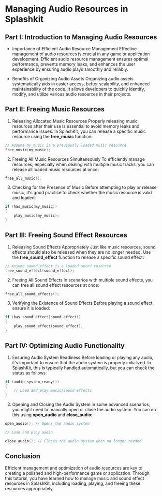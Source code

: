 # Managing Audio Resources in Splashkit
## Part I: Introduction to Managing Audio Resources
- Importance of Efficient Audio Resource Management
Effective management of audio resources is crucial in any game or application development. Efficient audio resource management ensures optimal performance, prevents memory leaks, and enhances the user experience by ensuring audio plays smoothly and reliably.

- Benefits of Organizing Audio Assets
Organizing audio assets systematically aids in easier access, better scalability, and enhanced maintainability of the code. It allows developers to quickly identify, modify, and utilize various audio resources in their projects.

## Part II: Freeing Music Resources
1. Releasing Allocated Music Resources
Properly releasing music resources after their use is essential to avoid memory leaks and performance issues. In SplashKit, you can release a specific music resource using the **free_music** function:
```cpp
// Assume my_music is a previously loaded music resource
free_music(my_music);
```

2. Freeing All Music Resources Simultaneously
To efficiently manage resources, especially when dealing with multiple music tracks, you can release all loaded music resources at once:
```cpp
free_all_music();
```

3. Checking for the Presence of Music
Before attempting to play or release music, it's good practice to check whether the music resource is valid and loaded:
```cpp
if (has_music(my_music))
{
    play_music(my_music);
}
```
## Part III: Freeing Sound Effect Resources
1. Releasing Sound Effects Appropriately
Just like music resources, sound effects should also be released when they are no longer needed. Use the **free_sound_effect** function to release a specific sound effect:
```cpp
// Assume sound_effect is a loaded sound resource
free_sound_effect(sound_effect);
```

2. Freeing All Sound Effects
In scenarios with multiple sound effects, you can free all sound effect resources at once:
```cpp
free_all_sound_effects();
```

3. Verifying the Existence of Sound Effects
Before playing a sound effect, ensure it is loaded:
```cpp
if (has_sound_effect(sound_effect))
{
    play_sound_effect(sound_effect);
}
```
## Part IV: Optimizing Audio Functionality
1. Ensuring Audio System Readiness
Before loading or playing any audio, it's important to ensure that the audio system is properly initialized. In SplashKit, this is typically handled automatically, but you can check the status as follows:
```cpp
if (audio_system_ready())
{
    // Load and play music/sound effects
}
```

2. Opening and Closing the Audio System
In some advanced scenarios, you might need to manually open or close the audio system. You can do this using **open_audio** and **close_audio**:
```cpp
open_audio(); // Opens the audio system

// Load and play audio

close_audio(); // Closes the audio system when no longer needed
```

## Conclusion
Efficient management and optimization of audio resources are key to creating a polished and high-performance game or application. Through this tutorial, you have learned how to manage music and sound effect resources in SplashKit, including loading, playing, and freeing these resources appropriately.